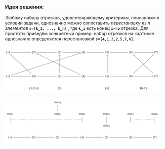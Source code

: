 ### Идея решения:

Любому набору отрезков, удовлетворяющему критериям, описанным в условии задачи, однозначно можно сопоставить *перестановку из n элементов* **`s=[k_1, ..., k_n]`** , где **`k_i`** есть конец **`i-го`** отрезка. Для простоты приведём конкретный пример: набор отрезков на картинке однозначно определяется перестановкой **`s=[4,1,3,2,5,7,6]`**.

![Иллюстрация к проекту](https://github.com/GiBBS-Matvey/Source-cpp/raw/master/Intersecting_segments(ver.2)/Images/example_segments.jpg)

![Иллюстрация к проекту](https://github.com/GiBBS-Matvey/Source-cpp/raw/master/Intersecting_segments(ver.2)/Images/cycles_segments.jpg)
